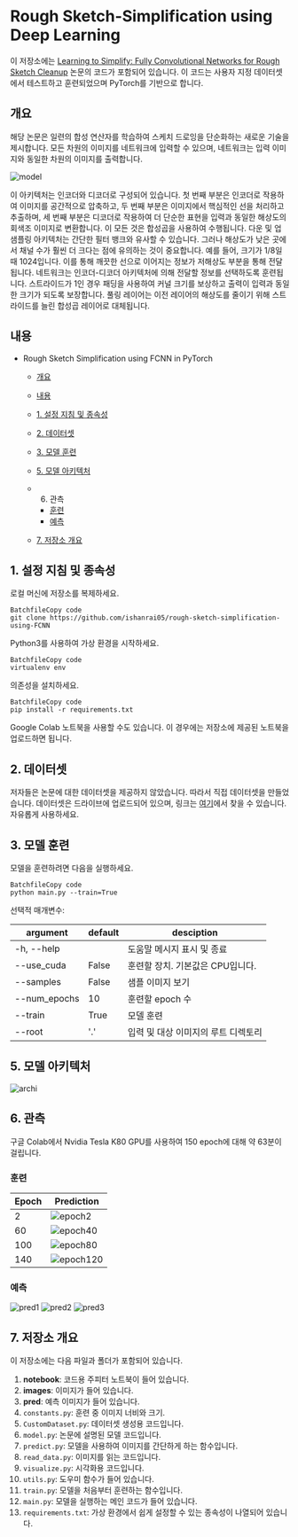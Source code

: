 # Rough Sketch-Simplification using Deep Learning

이 저장소에는 [Learning to Simplify: Fully Convolutional Networks for Rough Sketch Cleanup](http://www.f.waseda.jp/hfs/SimoSerraSIGGRAPH2016.pdf) 논문의 코드가 포함되어 있습니다. 이 코드는 사용자 지정 데이터셋에서 테스트하고 훈련되었으며 PyTorch를 기반으로 합니다.



## 개요

해당 논문은 일련의 합성 연산자를 학습하여 스케치 드로잉을 단순화하는 새로운 기술을 제시합니다. 모든 차원의 이미지를 네트워크에 입력할 수 있으며, 네트워크는 입력 이미지와 동일한 차원의 이미지를 출력합니다.

![model](images/model.png)

이 아키텍처는 인코더와 디코더로 구성되어 있습니다. 첫 번째 부분은 인코더로 작용하여 이미지를 공간적으로 압축하고, 두 번째 부분은 이미지에서 핵심적인 선을 처리하고 추출하며, 세 번째 부분은 디코더로 작용하여 더 단순한 표현을 입력과 동일한 해상도의 회색조 이미지로 변환합니다. 이 모든 것은 합성곱을 사용하여 수행됩니다. 다운 및 업 샘플링 아키텍처는 간단한 필터 뱅크와 유사할 수 있습니다. 그러나 해상도가 낮은 곳에서 채널 수가 훨씬 더 크다는 점에 유의하는 것이 중요합니다. 예를 들어, 크기가 1/8일 때 1024입니다. 이를 통해 깨끗한 선으로 이어지는 정보가 저해상도 부분을 통해 전달됩니다. 네트워크는 인코더-디코더 아키텍처에 의해 전달할 정보를 선택하도록 훈련됩니다. 스트라이드가 1인 경우 패딩을 사용하여 커널 크기를 보상하고 출력이 입력과 동일한 크기가 되도록 보장합니다. 풀링 레이어는 이전 레이어의 해상도를 줄이기 위해 스트라이드를 늘린 합성곱 레이어로 대체됩니다.



## 내용

- Rough Sketch Simplification using FCNN in PyTorch

  - [개요](https://chat.openai.com/c/905726a9-018d-4e5c-b4ed-f71a564d0256#개요)

  - [내용](https://chat.openai.com/c/905726a9-018d-4e5c-b4ed-f71a564d0256#내용)

  - [1. 설정 지침 및 종속성](https://chat.openai.com/c/905726a9-018d-4e5c-b4ed-f71a564d0256#1-설정-지침-및-종속성)

  - [2. 데이터셋](https://chat.openai.com/c/905726a9-018d-4e5c-b4ed-f71a564d0256#2-데이터셋)

  - [3. 모델 훈련](https://chat.openai.com/c/905726a9-018d-4e5c-b4ed-f71a564d0256#3-모델-훈련)

  - [5. 모델 아키텍처](https://chat.openai.com/c/905726a9-018d-4e5c-b4ed-f71a564d0256#5-모델-아키텍처)

  - 6. 관측

    - [훈련](https://chat.openai.com/c/905726a9-018d-4e5c-b4ed-f71a564d0256#훈련)
    - [예측](https://chat.openai.com/c/905726a9-018d-4e5c-b4ed-f71a564d0256#예측)

  - [7. 저장소 개요](https://chat.openai.com/c/905726a9-018d-4e5c-b4ed-f71a564d0256#7-저장소-개요)

  

## 1. 설정 지침 및 종속성

로컬 머신에 저장소를 복제하세요.

```
BatchfileCopy code
git clone https://github.com/ishanrai05/rough-sketch-simplification-using-FCNN
```

Python3를 사용하여 가상 환경을 시작하세요.

```
BatchfileCopy code
virtualenv env
```

의존성을 설치하세요.

```
BatchfileCopy code
pip install -r requirements.txt
```

Google Colab 노트북을 사용할 수도 있습니다. 이 경우에는 저장소에 제공된 노트북을 업로드하면 됩니다.



## 2. 데이터셋

저자들은 논문에 대한 데이터셋을 제공하지 않았습니다. 따라서 직접 데이터셋을 만들었습니다. 데이터셋은 드라이브에 업로드되어 있으며, 링크는 [여기](https://drive.google.com/open?id=14NQTqITAiw8o-JgdnumQ-K0asLRwJy7q)에서 찾을 수 있습니다. 자유롭게 사용하세요.



## 3. 모델 훈련

모델을 훈련하려면 다음을 실행하세요.

```
BatchfileCopy code
python main.py --train=True
```

선택적 매개변수:

| argument     | default | desciption                          |
| ------------ | ------- | ----------------------------------- |
| -h, --help   |         | 도움말 메시지 표시 및 종료          |
| --use_cuda   | False   | 훈련할 장치. 기본값은 CPU입니다.    |
| --samples    | False   | 샘플 이미지 보기                    |
| --num_epochs | 10      | 훈련할 epoch 수                     |
| --train      | True    | 모델 훈련                           |
| --root       | '.'     | 입력 및 대상 이미지의 루트 디렉토리 |



## 5. 모델 아키텍처

![archi](images/archi.png)  



## 6. 관측

구글 Colab에서 Nvidia Tesla K80 GPU를 사용하여 150 epoch에 대해 약 63분이 걸립니다.

### 훈련

| Epoch | Prediction                |
| ----- | ------------------------- |
| 2     | ![epoch2](pred/2.png)     |
| 60    | ![epoch40](pred/60.png)   |
| 100   | ![epoch80](pred/100.png)  |
| 140   | ![epoch120](pred/140.png) |



### 예측

![pred1](pred/pred1.png)
![pred2](pred/pred2.png)
![pred3](pred/pred3.png)



## 7. 저장소 개요

이 저장소에는 다음 파일과 폴더가 포함되어 있습니다.

1. **notebook**: 코드용 주피터 노트북이 들어 있습니다.
2. **images**: 이미지가 들어 있습니다.
3. **pred**: 예측 이미지가 들어 있습니다.
4. `constants.py`: 훈련 중 이미지 너비와 크기.
5. `CustomDataset.py`: 데이터셋 생성용 코드입니다.
6. `model.py`: 논문에 설명된 모델 코드입니다.
7. `predict.py`: 모델을 사용하여 이미지를 간단하게 하는 함수입니다.
8. `read_data.py`: 이미지를 읽는 코드입니다.
9. `visualize.py`: 시각화용 코드입니다.
10. `utils.py`: 도우미 함수가 들어 있습니다.
11. `train.py`: 모델을 처음부터 훈련하는 함수입니다.
12. `main.py`: 모델을 실행하는 메인 코드가 들어 있습니다.
13. `requirements.txt`: 가상 환경에서 쉽게 설정할 수 있는 종속성이 나열되어 있습니다.

